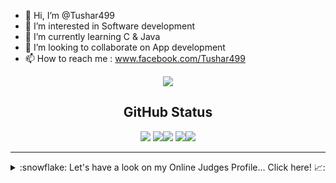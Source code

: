 
- 👋 Hi, I’m @Tushar499
- 👀 I’m interested in Software development 
- 🌱 I’m currently learning C & Java
- 💞️ I’m looking to collaborate on App development
- 📫 How to reach me : www.facebook.com/Tushar499
<div align="center">
<img src="https://github-readme-stats.vercel.app/api?username=Tushar499&&show_icons=true&title_color=ffffff&icon_color=bb2acf&text_color=daf7dc&bg_color=151515">
</div>
<h2 align="center">GitHub Status</h2>

<div align="center">



![](https://github-profile-summary-cards.vercel.app/api/cards/profile-details?username=Tushar499&theme=dracula) 
![](https://github-profile-summary-cards.vercel.app/api/cards/repos-per-language?username=Tushar499&theme=dracula)![](https://github-profile-summary-cards.vercel.app/api/cards/most-commit-language?username=Tushar499&theme=dracula)
![](https://github-profile-summary-cards.vercel.app/api/cards/stats?username=Tushar499&theme=dracula)![](https://github-profile-summary-cards.vercel.app/api/cards/productive-time?username=Tushar499&theme=dracula)

</div>



---
<details>
<summary> :snowflake: Let's have a look on my Online Judges Profile... Click here! 📈:</summary>
	
<div align="center">


:star: [Codeforces](https://codeforces.com/profile/Tushar499) <br>
:star: [Toph](https://toph.co/u/Tushar499) <br>
:star: [HackerRank](https://www.hackerrank.com/Tushar499) <br>
:star: [HackerEarth](https://www.hackerearth.com/@Tushar499) <br>
:star: [URI](https://www.beecrowd.com.br/judge/en/profile/481111) <br>
:star: [Dimik OJ](https://dimikoj.com/) <br>
:star: [Leetcode](https://leetcode.com/Tushar499/) <br>
:star: [UVa](http://onlinejudge.org/)<br>
<i>Many more are coming soon... <i> :clap: 
</div> 
  
 ![](https://raw.githubusercontent.com/Tushar499/Tushar499/master/profile-summary-card-output/default/0-profile-details.svg)
</details>
</p>
